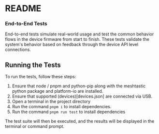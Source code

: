 # README

### End-to-End Tests

End-to-end tests simulate real-world usage and test the common behavior flows in the device firmware from start to finish. These tests validate the system's behavior based on feedback through the device API level connections. 

## Running the Tests

To run the tests, follow these steps:

1. Ensure that node / pnpm and python-pip along with the meshtastic python package and platform-io are installed.
2. Ensure that supported (devices)[devices.json] are connected via USB.
3. Open a terminal in the project directory
4. Run the command `pnpm i` to install dependencies.
5. Run the command `pnpm run test` to install dependencies 

The test suite will then be executed, and the results will be displayed in the terminal or command prompt.


